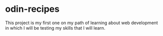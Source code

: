 # odin-recipes
This project is my first one on my path of learning about web development in which I will be testing my skills that I will learn.